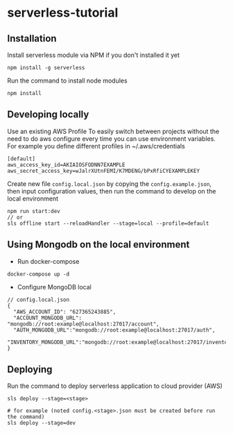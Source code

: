 # serverless-tutorial
## Installation
Install serverless module via NPM if you don't installed it yet
```
npm install -g serverless
```

Run the command to install node modules
```
npm install
```

## Developing locally
Use an existing AWS Profile
To easily switch between projects without the need to do aws configure every time you can use environment variables. For example you define different profiles in ~/.aws/credentials
```
[default]
aws_access_key_id=AKIAIOSFODNN7EXAMPLE
aws_secret_access_key=wJalrXUtnFEMI/K7MDENG/bPxRfiCYEXAMPLEKEY
```

Create new file `config.local.json` by copying the `config.example.json`, then input configuration values, then run the command to develop on the local environment
```
npm run start:dev
// or
sls offline start --reloadHandler --stage=local --profile=default
```

## Using Mongodb on the local environment
- Run docker-compose
```
docker-compose up -d
```
- Configure MongoDB local
```
// config.local.json
{
  "AWS_ACCOUNT_ID": "627365243885",
  "ACCOUNT_MONGODB_URL": "mongodb://root:example@localhost:27017/account",
  "AUTH_MONGODB_URL":"mongodb://root:example@localhost:27017/auth",
  "INVENTORY_MONGODB_URL":"mongodb://root:example@localhost:27017/inventory"
}
```

## Deploying
Run the command to deploy serverless application to cloud provider (AWS)
```
sls deploy --stage=<stage>

# for example (noted config.<stage>.json must be created before run the command)
sls deploy --stage=dev
```
